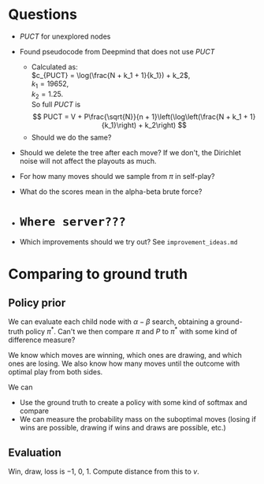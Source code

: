 


# Questions

- $PUCT$ for unexplored nodes


- Found pseudocode from Deepmind that does not use $PUCT$
    - Calculated as:  
      $c_{PUCT} = \log(\frac{N + k_1 + 1}{k_1}) + k_2$,  
      $k_1 = 19652$,  
      $k_2 = 1.25$.  
      So full $PUCT$ is
      $$
      PUCT = V + P\frac{\sqrt{N}}{n + 1}\left(\log\left(\frac{N + k_1 + 1}{k_1}\right) + k_2\right) 
      $$
    - Should we do the same?

- Should we delete the tree after each move? If we don't, the Dirichlet noise will not affect the playouts as much. 
- For how many moves should we sample from $\pi$ in self-play?
- What do the scores mean in the alpha-beta brute force?
- # **`Where server???`**
- Which improvements should we try out? See `improvement_ideas.md`

# Comparing to ground truth
## Policy prior
We can evaluate each child node with $\alpha-\beta$ search, obtaining a ground-truth policy $\pi^*$. Can't we then compare $\pi$ and $P$ to $\pi^*$ with some kind of difference measure?

We know which moves are winning, which ones are drawing, and which ones are losing. We also know how many moves until the outcome with optimal play from both sides. 

We can
* Use the ground truth to create a policy with some kind of softmax and compare
* We can measure the probability mass on the suboptimal moves (losing if wins are possible, drawing if wins and draws are possible, etc.)

## Evaluation
Win, draw, loss is $-1$, $0$, $1$. Compute distance from this to $v$.

